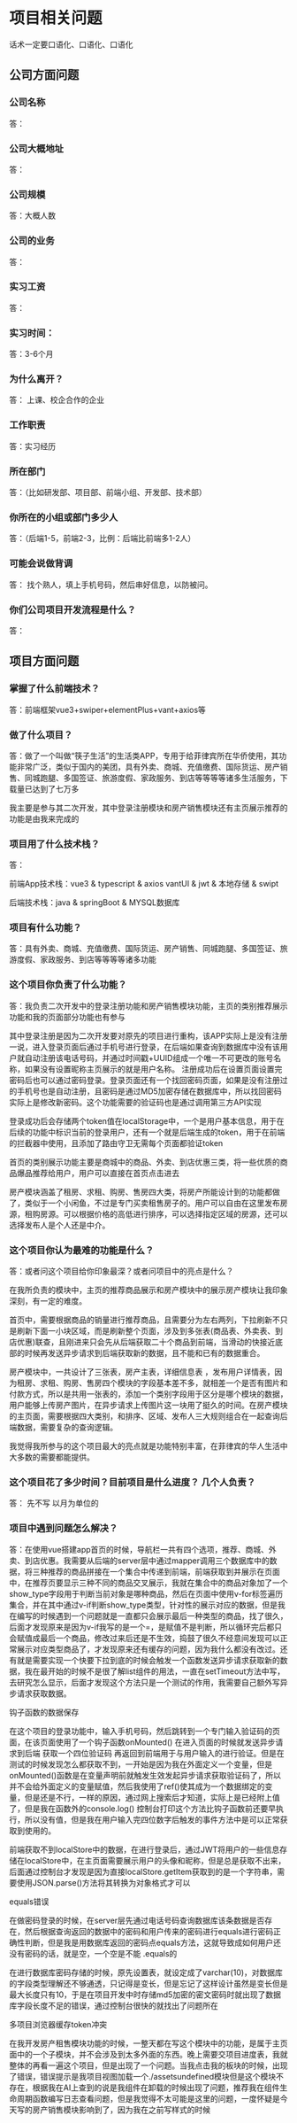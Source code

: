 # 项目相关问题

话术一定要口语化、口语化、口语化

## 公司方面问题

### 公司名称

答：

### 公司大概地址

答：

### 公司规模

答：大概人数



### 公司的业务

答：



### 实习工资

答：



### 实习时间：

答：3-6个月



### 为什么离开？

答： 上课、校企合作的企业 



### 工作职责

答：实习经历

### 

### 所在部门

答：（比如研发部、项目部、前端小组、开发部、技术部）



### 你所在的小组或部门多少人

答：（后端1-5，前端2-3，比例：后端比前端多1-2人）



### 可能会说做背调

答： 找个熟人，填上手机号码，然后串好信息，以防被问。



### 你们公司项目开发流程是什么？

答：



## 项目方面问题

### 掌握了什么前端技术？

答：前端框架vue3+swiper+elementPlus+vant+axios等



### 做了什么项目？

答：做了一个叫做“筷子生活”的生活类APP，专用于给菲律宾所在华侨使用，其功能非常广泛，类似于国内的美团，具有外卖、商城、充值缴费、国际货运、房产销售、同城跑腿、多国签证、旅游度假、家政服务、到店等等等等诸多生活服务，下载量已达到了七万多

我主要是参与其二次开发，其中登录注册模块和房产销售模块还有主页展示推荐的功能是由我来完成的



### 项目用了什么技术栈？

答：

前端App技术栈：vue3	&	typescript	&	axios	vantUI	&	jwt	&	本地存储	&	swipt

后端技术栈：java	&	springBoot	&	MYSQL数据库

### 项目有什么功能？

答：具有外卖、商城、充值缴费、国际货运、房产销售、同城跑腿、多国签证、旅游度假、家政服务、到店等等等等诸多功能



### 这个项目你负责了什么功能？

答：我负责二次开发中的登录注册功能和房产销售模块功能，主页的类别推荐展示功能和我的页面部分功能也有参与

其中登录注册是因为二次开发要对原先的项目进行重构，该APP实际上是没有注册一说，进入登录页面后通过手机号进行登录，在后端如果查询到数据库中没有该用户就自动注册该电话号码，并通过时间戳+UUID组成一个唯一不可更改的账号名称，如果没有设置昵称主页展示的就是用户名称。
注册成功后在设置页面设置完密码后也可以通过密码登录。登录页面还有一个找回密码页面，如果是没有注册过的手机号也是自动注册，且密码是通过MD5加密存储在数据库中，所以找回密码实际上是修改新密码。这个功能需要的验证码也是通过调用第三方API实现

登录成功后会存储两个token值在localStorage中，一个是用户基本信息，用于在后续的功能中标识当前的登录用户，还有一个就是后端生成的token，用于在前端的拦截器中使用，且添加了路由守卫无需每个页面都验证token

首页的类别展示功能主要是商城中的商品、外卖、到店优惠三类，将一些优质的商品爆品推荐给用户，用户可以直接在首页点击进去

房产模块涵盖了租房、求租、购房、售房四大类，将房产所能设计到的功能都做了，类似于一个小闲鱼，不过是专门买卖租售房子的。用户可以自由在这里发布房源，租购房源。可以根据价格的高低进行排序，可以选择指定区域的房源，还可以选择发布人是个人还是中介。



### 这个项目你认为最难的功能是什么？

答：或者问这个项目给你印象最深？或者问项目中的亮点是什么？

在我所负责的模块中，主页的推荐商品展示和房产模块中的展示房产模块让我印象深刻，有一定的难度。

首页中，需要根据商品的销量进行推荐商品，且需要分为左右两列，下拉刷新不只是刷新下面一小块区域，而是刷新整个页面，涉及到多张表(商品表、外卖表、到店优惠)联查，且刚进来只会先从后端获取二十个商品到前端，当滑动的快接近底部的时候再发送异步请求到后端获取新的数据，且不能和已有的数据重合。

房产模块中，一共设计了三张表，房产主表，详细信息表 ，发布用户详情表，因为租房、求租、购房、售房四个模块的字段基本差不多，就相差一个是否有图片和付款方式，所以是共用一张表的，添加一个类别字段用于区分是哪个模块的数据，用户能够上传房产图片，在异步请求上传图片这一块用了挺久的时间。在房产模块的主页面，需要根据四大类别，和排序、区域、发布人三大规则组合在一起查询后端数据，需要复杂的查询逻辑。

我觉得我所参与的这个项目最大的亮点就是功能特别丰富，在菲律宾的华人生活中大多数的需要都能提供。



### 这个项目花了多少时间？目前项目是什么进度？ 几个人负责？

答： 先不写 以月为单位的



### 项目中遇到问题怎么解决？

答：在使用vue搭建app首页的时候，导航栏一共有四个选项，推荐、商城、外卖、到店优惠。我需要从后端的server层中通过mapper调用三个数据库中的数据，将三种推荐的商品拼接在一个集合中传递到前端，前端获取到并展示在页面中，在推荐页要显示三种不同的商品交叉展示，我就在集合中的商品对象加了一个show_type字段用于判断当前对象是哪种商品，然后在页面中使用v-for标签遍历集合，并在其中通过v-if判断show_type类型，针对性的展示对应的数据，但是我在编写的时候遇到一个问题就是一直都只会展示最后一种类型的商品，找了很久，后面才发现原来是因为v-if我写的是一个=，是赋值不是判断，所以循环完后都只会赋值成最后一个商品，修改过来后还是不生效，捣鼓了很久不经意间发现可以正常展示对应类型商品了，才发现原来还有缓存的问题，因为我什么都没有改过。还有就是需要实现一个快要下拉到底的时候会触发一个函数发送异步请求获取新的数据，我在最开始的时候不是很了解list组件的用法，一直在setTimeout方法中写，去研究怎么显示，后面才发现这个方法只是一个测试的作用，我需要自己额外写异步请求获取数据。



钩子函数的数据保存

在这个项目的登录功能中，输入手机号码，然后跳转到一个专门输入验证码的页面，在该页面使用了一个钩子函数onMounted() 在进入页面的时候就发送异步请求到后端 获取一个四位验证码 再返回到前端用于与用户输入的进行验证。但是在测试的时候发现怎么都获取不到，一开始是因为我在外面定义一个变量，但是onMounted()函数是在变量声明前就触发生效发起异步请求获取验证码了，所以并不会给外面定义的变量赋值，然后我使用了ref()使其成为一个数据绑定的变量，但是还是不行，一样的原因，通过网上搜索后才知道，实际上是已经附上值了，但是我在函数外的console.log() 控制台打印这个方法比钩子函数前还要早执行，所以没有值，但是我在用户输入完四位数字后触发的事件方法中是可以正常获取到使用的。



前端获取不到localStore中的数据，在进行登录后，通过JWT将用户的一些信息存储在localStore中，在主页面需要展示用户的头像和昵称，但是总是获取不出来，后面通过控制台才发现是因为直接localStore.getItem获取到的是一个字符串，需要使用JSON.parse()方法将其转换为对象格式才可以



equals错误

在做密码登录的时候，在server层先通过电话号码查询数据库该条数据是否存在，然后根据查询返回的数据中的密码和用户传来的密码进行equals进行密码正确性判断，但是我是用数据库返回的密码点equals方法，这就导致成如何用户还没有密码的话，就是空，一个空是不能 .equals的



在进行数据库密码存储的时候，原先设置表，就设定成了varchar(10)，对数据库的字段类型理解还不够通透，只记得是变长，但是忘记了这样设计虽然是变长但是最大长度只有10，于是在项目开发中时存储md5加密的密文密码时就出现了数据库字段长度不足的错误，通过控制台很快的就找出了问题所在



多项目浏览器缓存token冲突

在我开发房产租售模块功能的时候，一整天都在写这个模块中的功能，是属于主页面中的一个子模块，并不会涉及到太多外面的东西。晚上需要交项目进度表，我就整体的再看一遍这个项目，但是出现了一个问题。当我点击我的板块的时候，出现了错误，错误提示是我项目视图加载一个./assetsundefined模块但是这个模块不存在，根据我在AI上查到的说是我组件在卸载的时候出现了问题，推荐我在组件生命周期函数编写日志查看问题，但是我觉得不太可能是这里的问题，一度怀疑是今天写的房产销售模块影响到了，因为我在之前写样式的时候<style>的css标签中忘记添加scoped导致子组件的样式污染到了全局，我先是把代码提交到git上根据版本对比看我今天写的项目和昨天有哪些改动，分析了一通下来发现没有什么问题，我就直接把整个房产销售模块卸载下来，还是不行。这个时候我又在想，会不会是因为vue的依赖包出现了问题，我就把项目依赖又重新更新了一遍，重新编译执行，还是不行。我又开始怀疑起来了路由，因为今天我在路由中使用了路由传值对象，可能会发生冲突，最后还是不行。一度抓耳挠腮，后面在浏览器控制台的报错信息中又读取到了我一个type属性为空，在网上查询错误关键词说我可能哪里的v-foreach出错了，我想着我今天也没有写这个呀。最后实在是一筹莫展，已经很晚了，想着明天再试试看吧，问问身边的同事。不知道为什么突然就想着要不换个浏览器试试看吧，因为在之前的学习中使用ssm编写前后端不分离的项目也是很容易出现浏览器缓存的问题导致样式不更新，那个时候我一直都是开启无痕模式开发的。真的没想到，换个浏览器真的就不报错了，通过对比我发现是因为原先我的谷歌浏览器中存在了token存储的用户信息，但是就算是存储了用户信息也不至于导致项目出错吧。这个时候我立马就想到，白天的时候开启了另一个前后端分离的项目，两个项目用的token是同一个名字，白天的项目关闭后并没有对token销毁，名字一样的token里面存储的东西字段名不一样，就导致了我在我的页面中有使用到token中的用户信息展示，字段名冲突，但是也不知道为什么报的是这样的错误。



文件上传

在我所负责的房产模块中，用户提交房源信息中还包含了多张图片，在做这个功能之前我只做过SSM前后端不分离中的文件上传，直接在表单中设置为post属性再添加一个enctype属性。但是现在做的是前后端不分离项目，不能使用报单提交，还要实现能够同时提交一个对象和一组文件，我原先的想法是发送两次axios，一次图片一次对象的JSON，但是我自行在网上查找了一下相关资料，并不需要这么麻烦。我用的vantUI组件中的图片上传功能已经帮我把图片封装好成了一个文件数组，我只需要创建一个formData对象，再将对象和数组追加进去，最后通过axios发送异步请求即可，在发送带有文件的axios异步请求有一个点需要注意就是需要设置请求头格式为文件类型。但是由于并不熟悉，发送的数据java后端报错无法解析字符串为一个对象。因为在我原先的小demo中，我测试发送的是一组文件和一个name字符串，在controller层方法参数中定义了一个MultipartFile数组和一个String类型变量，在demo中测试是成功的，我就想当然在项目中这样做了。报了这个错误后，我首先想的是会不会是因为对象没有被转换为JSON格式，原先没有文件的异步请求是直接把对象作为data发送，axios会自动将其封装成一个json，但是我现在要传的是formdata，追加进去的对象并没有被转换为JSON，我就尝试着使用js自带的方法JOSN.stringify()转换，还是不行。前端应该是已经没有问题了，这个时候我就把注意力转移到了后端，我在形参中直接定义的是一个文件数组类型和一个对象类型，按照错误提示，这个传过来的是一个JSON，JSON本质就是一段文本信息，所以这种形式spring并不会帮我自动转换成对象，当然我也尝试过用@RequestBody注解，因为原先接受JSON就是这样的，既然不行的话我就先把这个对象作为字符串接受，形参中写String类型，在方法体中通过一个叫做ObjectMapper的对象调用readValue方法将JOSN字符串转换为对象，果然成功了。至于文件数组的话通过文件上传下载的工具类进行处理。



### 这个项目给你什么收获？

答：这个项目让我把所有技术融合在一起学以致用，有了一个更深的理解。提高了我排查错误的能力。



### 平时是怎么学习的？

答：平时的话，除了学习学校的课程，还会余出很多的课余时间，我会充分的利用起来，在网上找学习视频资源，跟着一些老师分享的学习路线走下去，特别是在B站上有着很多的优质视频。当学习到一定的程度的时候，就会去做一个阶段性的项目，通过在项目中实践，解决碰到的bug，加深自己对技术的理解。还会去github上找一些别人的开源项目看源码，学习别人的项目编写方式。



### 今后的职业规划是什么？

答：

- **短期目标（1-2年）**：成为一名扎实的Java全栈开发工程师，能够熟练处理后端的复杂业务逻辑以及前端的用户界面开发，参与多个实际项目。

- **中期目标（3-5年）**：成长为技术团队中的核心成员，深入理解架构设计，参与大型系统的设计和开发，逐步向系统架构师或技术负责人方向发展。

- **长期目标（5年以上）**：具备全栈开发和系统架构的全面能力，能够独立负责大型项目的技术方向，甚至带领团队开发创新产品。

### 怎么跟后端对接口?

答：



### 怎么优化你的项目?

答：



### 面试企业问你有什么想要问的吗？

答：





## 项目相关额外问题准备



1. 你在实习期间参与的主要项目是什么？请简要描述一下。

   >  参与了一个叫做“筷子生活”的生活类APP，专用于给菲律宾所在华侨使用，其功能非常广泛，类似于国内的美团，具有外卖、商城、充值缴费、国际货运、房产销售、同城跑腿、多国签证、旅游度假、家政服务、到店等等等等诸多生活服务，下载量已达到了七万多

2. 在这个项目中，你负责的主要模块或任务是什么？

   > 我负责二次开发中的登录注册功能和房产销售模块功能，主页的类别推荐展示功能和我的页面部分功能也有参与
   >
   > 其中登录注册是因为二次开发要对原先的项目进行重构，该APP实际上是没有注册一说，进入登录页面后通过手机号进行登录，在后端如果查询到数据库中没有该用户就自动注册该电话号码，并通过时间戳+UUID组成一个唯一不可更改的账号名称，如果没有设置昵称主页展示的就是用户名称。
   > 注册成功后在设置页面设置完密码后也可以通过密码登录。登录页面还有一个找回密码页面，如果是没有注册过的手机号也是自动注册，且密码是通过MD5加密存储在数据库中，所以找回密码实际上是修改新密码。这个功能需要的验证码也是通过调用第三方API实现
   >
   > 登录成功后会存储两个token值在localStorage中，一个是用户基本信息，用于在后续的功能中标识当前的登录用户，还有一个就是后端生成的token，用于在前端的拦截器中使用，且添加了路由守卫无需每个页面都验证token
   >
   > 首页的类别展示功能主要是商城中的商品、外卖、到店优惠三类，将一些优质的商品爆品推荐给用户，用户可以直接在首页点击进去
   >
   > 房产模块涵盖了租房、求租、购房、售房四大类，将房产所能设计到的功能都做了，类似于一个小闲鱼，不过是专门买卖租售房子的。用户可以自由在这里发布房源，租购房源。可以根据价格的高低进行排序，可以选择指定区域的房源，还可以选择发布人是个人还是中介。

3. 你能详细描述一下你在项目中遇到的一个具体技术问题吗？你是如何解决的？

   > 钩子函数的数据保存
   >
   > 在这个项目的登录功能中，输入手机号码，然后跳转到一个专门输入验证码的页面，在该页面使用了一个钩子函数onMounted() 在进入页面的时候就发送异步请求到后端 获取一个四位验证码 再返回到前端用于与用户输入的进行验证。但是在测试的时候发现怎么都获取不到，一开始是因为我在外面定义一个变量，但是onMounted()函数是在变量声明前就触发生效发起异步请求获取验证码了，所以并不会给外面定义的变量赋值，然后我使用了ref()使其成为一个数据绑定的变量，但是还是不行，一样的原因，通过网上搜索后才知道，实际上是已经附上值了，但是我在函数外的console.log() 控制台打印这个方法比钩子函数前还要早执行，所以没有值，但是我在用户输入完四位数字后触发的事件方法中是可以正常获取到使用的。

4. 在项目开发过程中，你是如何与团队成员进行沟通和协作的？

   >说明你使用的沟通工具（如Slack、邮件、会议等）以及与团队成员进行有效沟通的方法，例如定期的站会或进展更新
   >
   >我们会开每日站会，了解团队的进展、遇到的问题，并明确当天的工作重点，还会通过git代码协作工具进行项目的整合与版本控制，在开发过程中有什么问题也会通过邮件的形式或者线下在工位中沟通

5. 你在项目中是否使用过版本控制工具，如Git？请分享一下你的使用经验。   ---- 这个先不用做  还没有讲呢

   >如果使用过Git，描述你使用的基本操作（如克隆、提交、分支管理等）以及在团队合作中的具体应用，如合并请求

6. 你是否参与过项目的需求分析或设计阶段？请分享一下你的经历。

   > 我参与过项目的设计阶段，虽然我参与的这个项目是二次开发，但是很多功能都需要重构，有着许多的不同。在最开始我会和产品经理进行讨论，详细了解项目的背景、目标和功能需求，并协助编写需求规格文档。
   >
   > 参与需求分析和系统设计的经历不仅帮助我更好地理解项目需求，也让我更具备全局视角，能够在开发过程中做出更合理的技术决策。这种早期的参与为项目成功打下了坚实的基础。

7. 在项目中，你是如何进行单元测试和集成测试的？

   > 在Java中我会借助于JUnit做单元测试，使用它的一些简单的注解和断言方法，帮助我测试代码逻辑是否正确。
   >
   > 在Spring项目中，我使用`@SpringBootTest`注解来进行集成测试。它可以启动整个Spring上下文环境，从而测试多个组件的集成情况。

8. 你能否谈谈你在项目中如何保证代码质量的？

   > 代码规范：首先我会遵循团队的代码规范，比如说命名规则、注释标准等 
   >
   > 单元测试：其次我会为关键功能写单元测试，确保代码在每次更改后依旧能正常运行
   >
   > 代码审查：在提交代码前我会让公司中的前辈帮忙进行代码审查，这不仅能及时发现问题，还可以从他们的建议中学习到更好的实现方式。
   >
   > 版本控制：在团队开发中，我使用git来管理代码的版本控制，确保代码的历史记录和每次更改都可以追踪 如果出现了问题可以快速回滚到之前的稳定版本
   >
   > 性能优化：我在编写代码时会关注性能，避免过多的资源浪费 

9. 你是否熟悉项目中使用的数据库？请列举一些你使用过的数据库操作。

   >在项目中主要使用关系系数据库 Mysql数据库存储数据，我所有使用过的数据库操作例如 
   >
   >基本的CURD操作，其中多表联查是比较复杂的
   >
   >然后是事务处理，在涉及到多表操作时，我会使用事务来保证数据的一致性。
   >
   >为了提高查询性能，我会为常用的查询列添加索引
   >
   >当数据量较大时，为了提升用户体验，我会使用分页查询来分批获取数据

10. 在项目中，你是否遇到过性能问题？你是如何进行性能优化的？

    >在项目中，我确实遇到过一些性能问题，尤其是处理大量数据或高并发场景下
    >
    >当查询性能变慢时，我会检查数据库的查询是否使用了合适的索引，同时避免查询过多的数据，只选择需要的字段减少数据传输量，还会使用分页，因为直接查询会导致性能下降，我会使用分页分批的加载数据。
    >
    >同时我还会引入缓存，在项目中，部分数据是经常读取但是不经常修改的，比如一些商品的列表等，我会使用Redis来缓存这些数据，减少对数据库的频繁查询，提高响应速度。
    >
    >在处理大量并发请求时 ，数据库的频繁创建和销毁会消耗大量资源，因此我会使用数据库连接池来管理数据库连接，提高性能
    >
    >在处理大量数据时，我也遇到过内存不足的问题，为此我会使用合适的数据结构来减少内存占用，例如用ArrayList而不是LinkedList来存储数据

11. 你能否描述一下你在项目中是如何处理异常和错误的？

    > 我会根据异常的不同类型，区分为可预见的异常（例如用户输入错误、数据库连接错误问题）和不可预见的异常（如系统故障、硬件问题），针对不同类型的异常采取不同的处理方式。可预见异常在编译时就使用`try-catch`进行捕获或声明处理，而不可预见异常并不会强制处理，但我会尽量捕捉和记录，以便后续调试和修复。
    >
    > 在某些情况下，标准异常信息不足以描述业务逻辑中的错误，我会自定义异常类，并在适当的位置抛出自定义异常，方便处理业务逻辑中的特殊情况。
    >
    > 在用户层面，我会避免直接暴露底层异常信息，而是返回更加友好的错误提示，例如，在Web应用中，如果发生了数据库错误，我不会让用户看到`SQLException`，而是显示类似“系统暂时不可用，请稍后再试”的提示信息，同时在后台记录详细日志。

12. 你是否参与过项目的部署和上线过程？请分享一下你的经验。

    >是的，我参与过项目的部署和上线，在这一过程中累积了一些经验
    >
    >准备部署环境：在部署项目前，需要确保目标环境和开发环境一致，避免环境差异带来的问题，主要是操作系统配置、数据库配置、第三方依赖等
    >
    >项目打包：项目开发完成后，会打包成JAR包，使用Maven进行打包生成JAR文件，然后部署到服务器当中，因为使用的是SpringBoot框架开发的项目，其内置了web服务器tomcat，所以无需像war包一样部署在tomcat服务器中 ，直接通过`java -jar`命令启动项目
    >
    >数据库迁移：在项目的部署中，还需要进行数据库的迁移进目标环境中
    >
    >上线和版本管理：项目上线时，还需要按照版本控制的标准，确保每次发布的版本都有详细记录回滚机制
    >
    >监控和日志：在项目上线后，还需要有良好的监控和日志管理，便于及时发现和解决问题

13. 在项目中，你是如何确保代码的可维护性和可扩展性的？

    >

14. 在项目中，你是如何与其他开发人员共享和复用代码的？

15. 你能否描述一下你在项目中是如何进行代码审查的？==idea插件 codereivew==

16. 你是否参与过项目的需求变更或版本迭代？请分享一下你的经历。

17. 在项目中，你是如何确保按时完成任务的？

18. 你能否谈谈你在项目中是如何学习和应用新技术的？

19. 你是否参与过项目的文档编写或维护工作？请分享一下你的经验。

20. 在项目中，你是如何处理与其他团队成员的意见分歧的？

21. 你能否描述一下你在项目中是如何进行时间管理和任务分配的？

22. 你是否参与过项目的代码重构或优化工作？请分享一下你的经验。

23. 在项目中，你是如何确保代码的安全性的？

24. 你能否谈谈你在项目中是如何处理紧急任务的？

25. 你是否对公司的软件开发流程有深入的了解？请简要描述一下。

26. 你在实习期间参与的项目中，最让你感到挑战的部分是什么？

27. 你是否参与过项目的需求分析会议？请分享你的体会。

28. 在项目中，你是如何确保代码的可读性的？

29. 你能否谈谈你在项目中是如何处理数据并发问题的？

30. 在项目中，你是如何确保代码与项目需求的一致性的？

31. 你能否谈谈你在项目中是如何应用设计模式的？

32. 你是否参与过项目的代码审查会议？请分享你的体会。

33. 你是否参与过项目的文档评审？请分享你的体会。

34. 在项目中，你是如何处理代码中的冗余的？

35. 你是否参与过项目的用户反馈收集和处理？请分享你的体会。

36. 在项目中，你是如何确保代码的可扩展性的同时保持其简洁性的？

37. 在实习期间，你觉得最让你学到新知识或技能的一件事是什么？为什么？在实习期间，你觉得最让你有成就感的一件事是什么？为什么？
